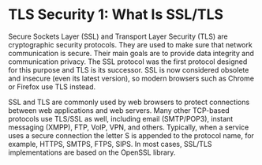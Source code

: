 # TLS Security 1: What Is SSL/TLS
Secure Sockets Layer (SSL) and Transport Layer Security (TLS) are cryptographic security protocols. They are used to make sure that network communication is secure. Their main goals are to provide data integrity and communication privacy. The SSL protocol was the first protocol designed for this purpose and TLS is its successor. SSL is now considered obsolete and insecure (even its latest version), so modern browsers such as Chrome or Firefox use TLS instead.

SSL and TLS are commonly used by web browsers to protect connections between web applications and web servers. Many other TCP-based protocols use TLS/SSL as well, including email (SMTP/POP3), instant messaging (XMPP), FTP, VoIP, VPN, and others. Typically, when a service uses a secure connection the letter S is appended to the protocol name, for example, HTTPS, SMTPS, FTPS, SIPS. In most cases, SSL/TLS implementations are based on the OpenSSL library.
